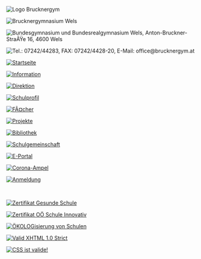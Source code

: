 <?xml version="1.0" encoding="utf-8" ?>
<!DOCTYPE html PUBLIC "-//W3C//DTD XHTML 1.0 Strict//EN"
       "http://www.w3.org/TR/xhtml1/DTD/xhtml1-strict.dtd">
<html xmlns="http://www.w3.org/1999/xhtml">
    <head>
        <title>Brucknergymnasium Wels</title>
        <meta name="author" content="Mag. Legenstein, MMMag. Koblinger" />
        <meta name="date" content="2012-06-21" />
        <meta name="description" content="BG/BRG Wels Anton-Bruckner-StraÃŸe - Ein Gymnasium mit Ã¼ber 50-jÃ¤hriger Tradition und Blick in die Zukunft" />
        <meta name="keywords" content="Brucknergymnasium Wels, Brucknergym, Brucknergym Wels, Anton-Bruckner-Gymnasium, Anton-Bruckner-Gymnasium Wels,
            BG/BRG Wels, brucknergym.at, Informationen, Schulprofil, Direktion, FÃ¤cher, Projekte, Bibliothek, Schulgemeinschaft, Welearn,
            SchÃ¼lerberatung, Schulzweige, Gymnasium, Sprachenzweig, Neue Medien, naturwissenschaftlicher Schwerpunkt, NAWI, Stundentafeln,
            Sprechstunden, Lehrer, Supplierplan, CBE, Latein, GWK, Chemie, BE, Biologie, FranzÃ¶sisch, Italienisch,
            Medienkunde, Informatik, Bilder der Bibliothek, Webplattform Welearn, Webplattform Moodle" />
        <meta name="robots" content="index, nofollow" />
        <meta http-equiv="content-type" content="text/html; charset=utf-8" />
        <meta http-equiv="imagetoolbar" content="no" />
        <meta http-equiv="cache-control" content="no-cache">
        <link rel="shortcut icon" href="grafiken/schullogo.ico" type="image/ico" />
    	<link rel="stylesheet" href="styles/grundeinstellungen.css" type="text/css" />
    	<link rel="stylesheet" href="styles/startseite.css" type="text/css" />
    	<link rel="stylesheet" href="styles/links.css" type="text/css" />
    	<script src="scripts/hover.js" type="text/javascript"></script>
    	<script src="scripts/externeLinks.js" type="text/javascript"></script>
    </head>
    <body>
        <div id="website">
            <div id="header">
                <p id="logo"><img src="grafiken/logo.gif" alt="Logo Brucknergym" /></p>
                <p id="name"><img src="grafiken/header_name.jpg" alt="Brucknergymnasium Wels" /></p>
                <p id="adresse"><img src="grafiken/header_adresse.gif" alt="Bundesgymnasium und Bundesrealgymnasium Wels, Anton-Bruckner-StraÃŸe 16, 4600 Wels" /></p>
                <p id="kontakt">
                    <img src="grafiken/header_kontakt.gif" title="E-Mail: office@brucknergym.at" alt="Tel.: 07242/44283, FAX: 07242/4428-20, E-Mail: office@brucknergym.at" usemap="#mail" />
                    <map id="mail">
                        <area shape="rect" coords="24,56,173,74" href="mailto:office@brucknergym.at" alt="" />
                    </map>
                </p>
            </div>
            <div id="navigation">
                <p><a href="index.html"><img src="grafiken/navigation/home_hover.gif" alt="Startseite" /></a></p>
                <p><a href="seiten/information.php" id="information"><img src="grafiken/navigation/info_hover.gif" alt="Information" class="preload" /></a></p>
                <p><a href="seiten/direktion.html" id="direktion"><img src="grafiken/navigation/direktion_hover.gif" alt="Direktion" class="preload" /></a></p>
                <p><a href="seiten/schulprofil.php" id="schulprofil"><img src="grafiken/navigation/schulprofil_hover.gif" alt="Schulprofil" class="preload" /></a></p>
                <p><a href="seiten/faecher.php" id="faecher"><img src="grafiken/navigation/faecher_hover.gif" alt="FÃ¤cher" class="preload" /></a></p>
                <p><a href="seiten/projekte.php" id="projekte"><img src="grafiken/navigation/projekte_hover.gif" alt="Projekte" class="preload" /></a></p>
                <p><a href="seiten/bibliothek.php" id="bibliothek"><img src="grafiken/navigation/bibliothek_hover.gif" alt="Bibliothek" class="preload" /></a></p>
                <p><a href="seiten/schulgemeinschaft.php" id="schulgemeinschaft"><img src="grafiken/navigation/schulgemeinschaft_hover.gif" alt="Schulgemeinschaft" class="preload" /></a></p>
                <p id="last_link"><a href="seiten/eportal.php" id="eportal"><img src="grafiken/navigation/eportal_hover.gif" alt="E-Portal" class="preload" /></a></p>
            </div>
            <div id="content">
                <p id="ampel"><a href="http://www.lsr-ooe.gv.at/home-die-bildungsdirektion/" onclick="ct(this)"><img src="grafiken/startseite/corona/ampel.png" title="Corona-Ampel" alt="Corona-Ampel" /></a></p>
                <p><a href="seiten/information/anmeldung.php"><img src="grafiken/startseite/anmeldung.gif" title="Anmeldung" alt="Anmeldung" /></a></p>
            </div>
            <p id="content_fusszeile">&nbsp;</p>
        </div>
        <div id="fusszeile">
            <p id="gesunde_schule"><a href="http://www.gesundeschule.at/" onclick="ct(this)"><img src="grafiken/startseite/gesunde_schule_logo.jpg" alt="Zertifikat Gesunde Schule" /></a></p>
            <p id="schule_innovativ"><a href="http://www.ooe-schule-innovativ.at" onclick="ct(this)"><img src="grafiken/startseite/schule_innovativ.jpg" alt="Zertifikat O&Ouml; Schule Innovativ" /></a></p>
            <p id="oekolog"><a href="http://www.umweltbildung.at/cgi-bin/cms/af.pl?navid=48" onclick="ct(this)"><img src="grafiken/startseite/oekolog_logo.jpg" alt="&Ouml;KOLOGisierung von Schulen" /></a></p>
            <p id="validator_html"><a href="http://validator.w3.org/check?uri=referer" onclick="ct(this)"><img src="grafiken/startseite/validator_xhtml.png" alt="Valid XHTML 1.0 Strict" /></a></p>
            <p id="validator_css"><a href="http://jigsaw.w3.org/css-validator/check/referer" onclick="ct(this)"><img src="grafiken/startseite/validator_css.gif" alt="CSS ist valide!" /></a></p>
            <p id="last"><img src="grafiken/spacer.gif" alt="" /></p>
        </div>
    </body>
</html>
